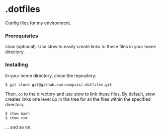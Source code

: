 # .dotfiles

Config files for my environment.

### Prerequisites
stow (optional). Use stow to easily create links to these files in your home directory.

### Installing
In your home directory, clone the repository:
```
$ git clone git@github.com:neapsix/.dotfiles.git
```

Then, `cd` to the directory and use stow to link these files. By default, stow creates links one level up in the tree for all the files within the specified directory.
```
$ stow bash
$ stow vim
```
... and so on.
